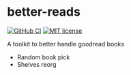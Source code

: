 # better-reads

[![GitHub CI](https://github.com/albertodvp/better-reads/workflows/CI/badge.svg)](https://github.com/albertodvp/better-reads/actions)
[![MIT license](https://img.shields.io/badge/license-MIT-blue.svg)](LICENSE)

A toolkit to better handle goodread books

- Random book pick
- Shelves reorg
